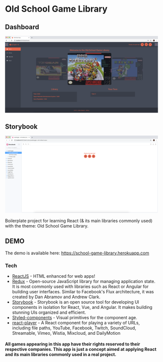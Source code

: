 
# Old School Game Library

## Dashboard

![GitHub Logo](/screenshots/dashboard.png)

## Storybook

![GitHub Logo](/screenshots/storybook.png)

Boilerplate project for learning React (& its main libraries commonly used) with the theme: Old School Game Library.

## DEMO

The demo is available here: https://school-game-library.herokuapp.com

### Tech

* [ReactJS] - HTML enhanced for web apps!
* [Redux] - Open-source JavaScript library for managing application state. It is most commonly used with libraries such as React or Angular for building user interfaces. Similar to Facebook's Flux architecture, it was created by Dan Abramov and Andrew Clark.
* [Storybook] - Storybook is an open source tool for developing UI components in isolation for React, Vue, and Angular. It makes building stunning UIs organized and efficient.
* [Styled-components] - Visual primitives for the component age.
* [react-player] - A React component for playing a variety of URLs, including file paths, YouTube, Facebook, Twitch, SoundCloud, Streamable, Vimeo, Wistia, Mixcloud, and DailyMotion


#### All games appearing in this app have their rights reserved to their respective companies. This app is just a concept aimed at applying React and its main libraries commonly used in a real project.


[ReactJS]: <http://reactjs.org>
[Redux]: <https://redux.js.org/>
[Storybook]: <https://storybook.js.org/>
[Styled-components]: <https://www.styled-components.com/>
[react-player]: <https://www.npmjs.com/package/react-player>
